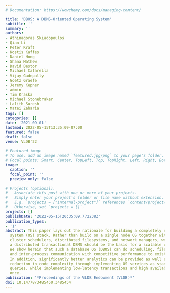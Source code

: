 ```yaml
---
# Documentation: https://wowchemy.com/docs/managing-content/

title: 'DBOS: A DBMS-Oriented Operating System'
subtitle: ''
summary: ''
authors:
- Athinagoras Skiadopoulos
- Qian Li
- Peter Kraft
- Kostis Kaffes
- Daniel Hong
- Shana Mathew
- David Bestor
- Michael Cafarella
- Vijay Gadepally
- Goetz Graefe
- Jeremy Kepner
- admin
- Tim Kraska
- Michael Stonebraker
- Lalith Suresh
- Matei Zaharia
tags: []
categories: []
date: '2021-09-01'
lastmod: 2022-05-15T13:35:09-07:00
featured: false
draft: false
venue: VLDB'22

# Featured image
# To use, add an image named `featured.jpg/png` to your page's folder.
# Focal points: Smart, Center, TopLeft, Top, TopRight, Left, Right, BottomLeft, Bottom, BottomRight.
image:
  caption: ''
  focal_point: ''
  preview_only: false

# Projects (optional).
#   Associate this post with one or more of your projects.
#   Simply enter your project's folder or file name without extension.
#   E.g. `projects = ["internal-project"]` references `content/project/deep-learning/index.md`.
#   Otherwise, set `projects = []`.
projects: []
publishDate: '2022-05-15T20:35:09.772238Z'
publication_types:
- '1'
abstract: This paper lays out the rationale for building a completely new operating
  system (OS) stack. Rather than build on a single node OS together with separate
  cluster schedulers, distributed filesystems, and network managers, we argue that
  a distributed transactional DBMS should be the basis for a scalable cluster OS.
  We show herein that such a database OS (DBOS) can do scheduling, file management,
  and inter-process communication with competitive performance to existing systems.
  In addition, significantly better analytics can be provided as well as a dramatic
  reduction in code complexity through implementing OS services as standard database
  queries, while implementing low-latency transactions and high availability only
  once.
publication: '*Proceedings of the VLDB Endowment (VLDB)*'
doi: 10.14778/3485450.3485454
---
```

